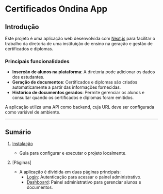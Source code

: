 # Certificados Ondina App  

## Introdução  

Este projeto é uma aplicação web desenvolvida com [Next.js](https://nextjs.org/) para facilitar o trabalho da diretoria de uma instituição de ensino na geração e gestão de certificados e diplomas.  

### Principais funcionalidades  

- **Inserção de alunos na plataforma**: A diretoria pode adicionar os dados dos estudantes.  
- **Geração de documentos**: Certificados e diplomas são criados automaticamente a partir das informações fornecidas.  
- **Histórico de documentos gerados**: Permite gerenciar os alunos e consultar quando os certificados e diplomas foram emitidos.  

A aplicação utiliza uma API como backend, cuja URL deve ser configurada como variável de ambiente.  

---

## Sumário  

1. [Instalação](/instalacao.md)  
   - Guia para configurar e executar o projeto localmente.  

2. [Páginas]
   - A aplicação é dividida em duas páginas principais:  
     - [Login](/login.md): Autenticação para acessar o painel administrativo.  
     - [Dashboard](#dashboard): Painel administrativo para gerenciar alunos e documentos.  
